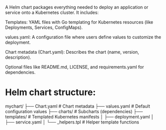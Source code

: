 
A Helm chart packages everything needed to deploy an application or service onto a Kubernetes cluster. It includes:

Templates: YAML files with Go templating for Kubernetes resources (like Deployments, Services, ConfigMaps).

values.yaml: A configuration file where users define values to customize the deployment.

Chart metadata (Chart.yaml): Describes the chart (name, version, description).

Optional files like README.md, LICENSE, and requirements.yaml for dependencies.

Helm chart structure:
====================

mychart/
├── Chart.yaml          # Chart metadata
├── values.yaml         # Default configuration values
├── charts/             # Subcharts (dependencies)
├── templates/          # Templated Kubernetes manifests
│   ├── deployment.yaml
│   ├── service.yaml
│   └── _helpers.tpl    # Helper template functions
